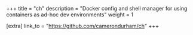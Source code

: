 +++
title = "ch"
description = "Docker config and shell manager for using containers as ad-hoc dev environments"
weight = 1

[extra]
link_to = "https://github.com/camerondurham/ch"
+++

